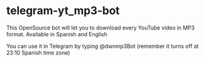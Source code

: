 # telegram-yt_mp3-bot
This OpenSource bot will let you to download every YouTube video in MP3 format. Available in Spanish and English

You can use it in Telegram by typing @dwnmp3Bot (remember it turns off at 23:10 Spanish time zone)
